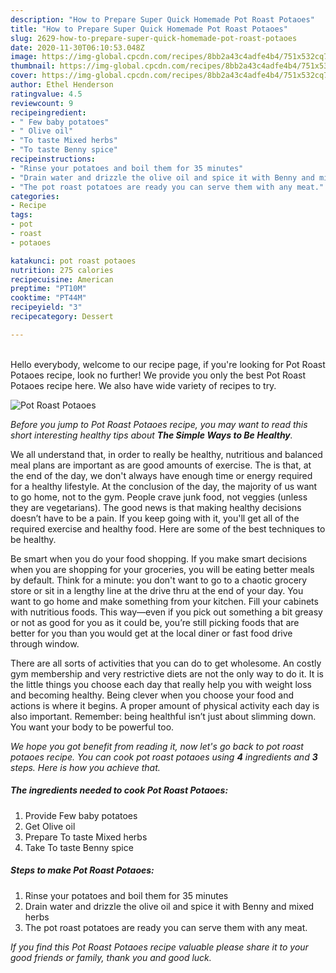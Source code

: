 ```yaml
---
description: "How to Prepare Super Quick Homemade Pot Roast Potaoes"
title: "How to Prepare Super Quick Homemade Pot Roast Potaoes"
slug: 2629-how-to-prepare-super-quick-homemade-pot-roast-potaoes
date: 2020-11-30T06:10:53.048Z
image: https://img-global.cpcdn.com/recipes/8bb2a43c4adfe4b4/751x532cq70/pot-roast-potaoes-recipe-main-photo.jpg
thumbnail: https://img-global.cpcdn.com/recipes/8bb2a43c4adfe4b4/751x532cq70/pot-roast-potaoes-recipe-main-photo.jpg
cover: https://img-global.cpcdn.com/recipes/8bb2a43c4adfe4b4/751x532cq70/pot-roast-potaoes-recipe-main-photo.jpg
author: Ethel Henderson
ratingvalue: 4.5
reviewcount: 9
recipeingredient:
- " Few baby potatoes"
- " Olive oil"
- "To taste Mixed herbs"
- "To taste Benny spice"
recipeinstructions:
- "Rinse your potatoes and boil them for 35 minutes"
- "Drain water and drizzle the olive oil and spice it with Benny and mixed herbs"
- "The pot roast potatoes are ready you can serve them with any meat."
categories:
- Recipe
tags:
- pot
- roast
- potaoes

katakunci: pot roast potaoes 
nutrition: 275 calories
recipecuisine: American
preptime: "PT10M"
cooktime: "PT44M"
recipeyield: "3"
recipecategory: Dessert

---
```

<br>
Hello everybody, welcome to our recipe page, if you're looking for Pot Roast Potaoes recipe, look no further! We provide you only the best Pot Roast Potaoes recipe here. We also have wide variety of recipes to try.
<br>


![Pot Roast Potaoes](https://img-global.cpcdn.com/recipes/8bb2a43c4adfe4b4/751x532cq70/pot-roast-potaoes-recipe-main-photo.jpg)

<i>Before you jump to Pot Roast Potaoes recipe, you may want to read this short interesting healthy tips about <strong>The Simple Ways to Be Healthy</strong>.</i>

We all understand that, in order to really be healthy, nutritious and balanced meal plans are important as are good amounts of exercise. The  is that, at the end of the day, we don't always have enough time or energy required for a healthy lifestyle. At the conclusion of the day, the majority of us want to go home, not to the gym. People crave junk food, not veggies (unless they are vegetarians). The good news is that making healthy decisions doesn’t have to be a pain. If you keep going with it, you'll get all of the required exercise and healthy food. Here are some of the best techniques to be healthy.

Be smart when you do your food shopping. If you make smart decisions when you are shopping for your groceries, you will be eating better meals by default. Think for a minute: you don't want to go to a chaotic grocery store or sit in a lengthy line at the drive thru at the end of your day. You want to go home and make something from your kitchen. Fill your cabinets with nutritious foods. This way—even if you pick out something a bit greasy or not as good for you as it could be, you’re still picking foods that are better for you than you would get at the local diner or fast food drive through window.

There are all sorts of activities that you can do to get wholesome. An costly gym membership and very restrictive diets are not the only way to do it. It is the little things you choose each day that really help you with weight loss and becoming healthy. Being clever when you choose your food and actions is where it begins. A proper amount of physical activity each day is also important. Remember: being healthful isn’t just about slimming down. You want your body to be powerful too. 


<i>We hope you got benefit from reading it, now let's go back to pot roast potaoes recipe. You can cook pot roast potaoes using <strong>4</strong> ingredients and <strong>3</strong> steps. Here is how you achieve that.
</i>

##### The ingredients needed to cook Pot Roast Potaoes:

1. Provide  Few baby potatoes
1. Get  Olive oil
1. Prepare To taste Mixed herbs
1. Take To taste Benny spice


##### Steps to make Pot Roast Potaoes:

1. Rinse your potatoes and boil them for 35 minutes
1. Drain water and drizzle the olive oil and spice it with Benny and mixed herbs
1. The pot roast potatoes are ready you can serve them with any meat.


<i>If you find this Pot Roast Potaoes recipe valuable please share it to your good friends or family, thank you and good luck.</i>
